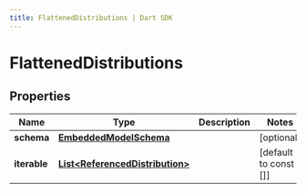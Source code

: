 ```yaml
---
title: FlattenedDistributions | Dart SDK
---
```


# FlattenedDistributions

## Properties
Name | Type | Description | Notes
------------ | ------------- | ------------- | -------------
**schema** | [**EmbeddedModelSchema**](EmbeddedModelSchema) |  | [optional] 
**iterable** | [**List\<ReferencedDistribution\>**](ReferencedDistribution) |  | [default to const []]


